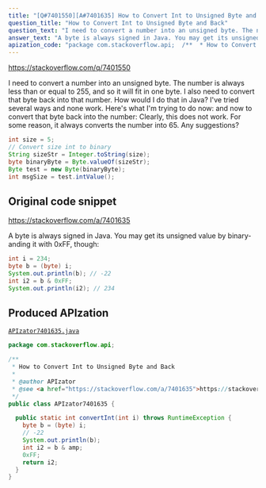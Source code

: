 ```yaml
---
title: "[Q#7401550][A#7401635] How to Convert Int to Unsigned Byte and Back"
question_title: "How to Convert Int to Unsigned Byte and Back"
question_text: "I need to convert a number into an unsigned byte. The number is always less than or equal to 255, and so it will fit in one byte. I also need to convert that byte back into that number. How would I do that in Java? I've tried several ways and none work. Here's what I'm trying to do now: and now to convert that byte back into the number: Clearly, this does not work. For some reason, it always converts the number into 65. Any suggestions?"
answer_text: "A byte is always signed in Java. You may get its unsigned value by binary-anding it with 0xFF, though:"
apization_code: "package com.stackoverflow.api;  /**  * How to Convert Int to Unsigned Byte and Back  *  * @author APIzator  * @see <a href=\"https://stackoverflow.com/a/7401635\">https://stackoverflow.com/a/7401635</a>  */ public class APIzator7401635 {    public static int convertInt(int i) throws RuntimeException {     byte b = (byte) i;     // -22     System.out.println(b);     int i2 = b & amp;     0xFF;     return i2;   } }"
---
```


https://stackoverflow.com/q/7401550

I need to convert a number into an unsigned byte. The number is always less than or equal to 255, and so it will fit in one byte.
I also need to convert that byte back into that number. How would I do that in Java? I&#x27;ve tried several ways and none work. Here&#x27;s what I&#x27;m trying to do now:
and now to convert that byte back into the number:
Clearly, this does not work. For some reason, it always converts the number into 65. Any suggestions?


```java
int size = 5;
// Convert size int to binary
String sizeStr = Integer.toString(size);
byte binaryByte = Byte.valueOf(sizeStr);
Byte test = new Byte(binaryByte);
int msgSize = test.intValue();
```


## Original code snippet

https://stackoverflow.com/a/7401635

A byte is always signed in Java. You may get its unsigned value by binary-anding it with 0xFF, though:

```java
int i = 234;
byte b = (byte) i;
System.out.println(b); // -22
int i2 = b & 0xFF;
System.out.println(i2); // 234
```

## Produced APIzation

[`APIzator7401635.java`](https://github.com/pasqualesalza/apization-temp-data/raw/master/apizations/java/APIzator7401635.java)

```java
package com.stackoverflow.api;

/**
 * How to Convert Int to Unsigned Byte and Back
 *
 * @author APIzator
 * @see <a href="https://stackoverflow.com/a/7401635">https://stackoverflow.com/a/7401635</a>
 */
public class APIzator7401635 {

  public static int convertInt(int i) throws RuntimeException {
    byte b = (byte) i;
    // -22
    System.out.println(b);
    int i2 = b & amp;
    0xFF;
    return i2;
  }
}

```